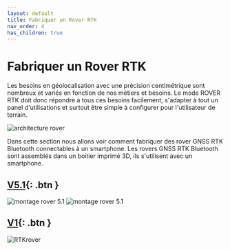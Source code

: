 ```yaml
---
layout: default
title: Fabriquer un Rover RTK
nav_order: 4
has_children: true
---
```


# Fabriquer un Rover RTK

Les besoins en géolocalisation avec une précision centimétrique sont nombreux et variés en fonction de nos métiers et besoins.
Le mode ROVER RTK doit donc répondre à tous ces besoins facilement, s'adapter à tout un panel d'utilisations et surtout être simple à configurer pour l'utilisateur de terrain.

![architecture rover](https://jancelin.github.io/docs-centipedeRTK/assets/images/montage_rover/mm_rover_small.png)

Dans cette section nous allons voir comment fabriquer des rover GNSS RTK Bluetooth connectables à un smartphone.
Les rovers GNSS RTK Bluetooth sont assemblés dans un boitier imprimé 3D, ils s'utilisent avec un smartphone.

## [V5.1](rover_v5_1){: .btn }
![montage rover 5.1](https://jancelin.github.io/docs-centipedeRTK/assets/images/montage_rover/16-rover_v5-1.jpg)
![montage rover 5.1](https://jancelin.github.io/docs-centipedeRTK/assets/images/montage_rover/17-rover_v5-1.jpg)

## [V1](rover_v1){: .btn }
![RTKrover](https://jancelin.github.io/docs-centipedeRTK/assets/images/montage_rover/rover.jpg)
